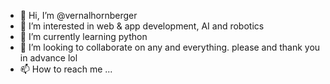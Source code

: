 - 👋 Hi, I’m @vernalhornberger
- 👀 I’m interested in web & app development, AI and robotics 
- 🌱 I’m currently learning python 
- 💞️ I’m looking to collaborate on any and everything. please and thank you in advance lol
- 📫 How to reach me ...

<!---
vernalhornberger/vernalhornberger is a ✨ special ✨ repository because its `README.md` (this file) appears on your GitHub profile.
You can click the Preview link to take a look at your changes.
--->
